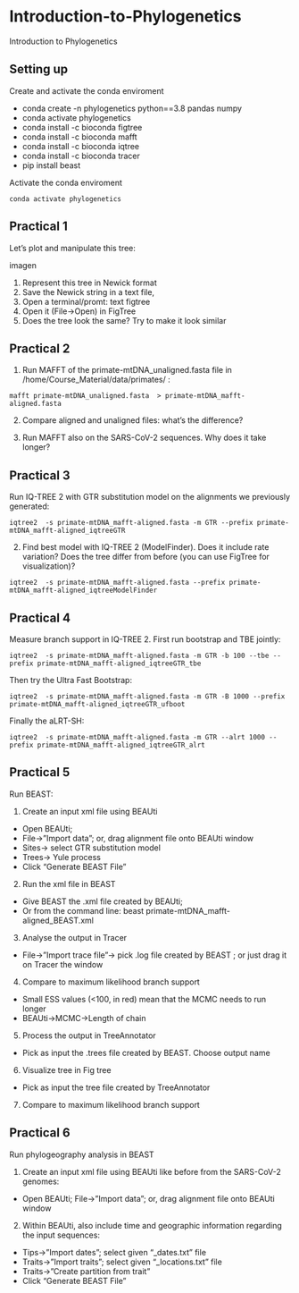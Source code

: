 # Introduction-to-Phylogenetics
Introduction to Phylogenetics

## Setting up

Create and activate the conda enviroment
- conda create -n phylogenetics python==3.8 pandas numpy
- conda activate phylogenetics
- conda install -c bioconda figtree
- conda install -c bioconda mafft
- conda install -c bioconda iqtree
- conda install -c bioconda tracer
- pip install beast

Activate the conda enviroment

```
conda activate phylogenetics
```

## Practical 1

Let’s plot and manipulate this tree:

imagen 

1) Represent this tree in Newick format
2) Save the Newick string in a text file,
3) Open a terminal/promt: text figtree
4) Open it (File->Open) in FigTree
5) Does the tree look the same? Try to make it look similar


## Practical 2

1) Run MAFFT of the primate-mtDNA_unaligned.fasta file in /home/Course_Material/data/primates/ :

```
mafft primate-mtDNA_unaligned.fasta  > primate-mtDNA_mafft-aligned.fasta
```

2) Compare aligned and unaligned files: what’s the difference?

3) Run MAFFT also on the SARS-CoV-2 sequences. Why does it take longer?

## Practical 3

Run IQ-TREE 2 with GTR substitution model on the alignments we previously generated:

```
iqtree2  -s primate-mtDNA_mafft-aligned.fasta -m GTR --prefix primate-mtDNA_mafft-aligned_iqtreeGTR
```

2) Find best model with IQ-TREE 2 (ModelFinder). Does it include rate variation? Does the tree differ from before (you can use FigTree for visualization)?

```
iqtree2  -s primate-mtDNA_mafft-aligned.fasta --prefix primate-mtDNA_mafft-aligned_iqtreeModelFinder
```


## Practical 4

Measure branch support in IQ-TREE 2. First run bootstrap and TBE jointly:

```
iqtree2  -s primate-mtDNA_mafft-aligned.fasta -m GTR -b 100 --tbe --prefix primate-mtDNA_mafft-aligned_iqtreeGTR_tbe
```

Then try the Ultra Fast Bootstrap:

```
iqtree2  -s primate-mtDNA_mafft-aligned.fasta -m GTR -B 1000 --prefix primate-mtDNA_mafft-aligned_iqtreeGTR_ufboot
```

Finally the aLRT-SH:
```
iqtree2  -s primate-mtDNA_mafft-aligned.fasta -m GTR --alrt 1000 --prefix primate-mtDNA_mafft-aligned_iqtreeGTR_alrt
```

## Practical 5

Run BEAST:

1) Create an input xml file using BEAUti
- Open BEAUti;
- File->”Import data”; or, drag alignment file onto BEAUti window
- Sites-> select GTR substitution model 
- Trees-> Yule process 
- Click “Generate BEAST File”

2) Run the xml file in BEAST
- Give BEAST the .xml file created by BEAUti;
- Or from the command line: beast primate-mtDNA_mafft-aligned_BEAST.xml

3) Analyse the output in Tracer
- File->”Import trace file”-> pick .log file created by BEAST ; or just drag it on Tracer the window

4) Compare to maximum likelihood branch support
- Small ESS values (<100, in red) mean that the MCMC needs to run longer
- BEAUti->MCMC->Length of chain

5) Process the output in TreeAnnotator
- Pick as input the .trees file created by BEAST. Choose output name

6) Visualize tree in Fig tree
- Pick as input the tree file created by TreeAnnotator 

7) Compare to maximum likelihood branch support

## Practical 6

Run phylogeography analysis in BEAST

1) Create an input xml file using BEAUti like before from the SARS-CoV-2 genomes:
- Open BEAUti; File->”Import data”;   or, drag alignment file onto BEAUti window

2) Within BEAUti, also include time and geographic information regarding the input sequences:
- Tips->”Import dates”; select given “_dates.txt” file
- Traits->”Import traits”; select given “_locations.txt” file
- Traits->”Create partition from trait”
- Click “Generate BEAST File”

